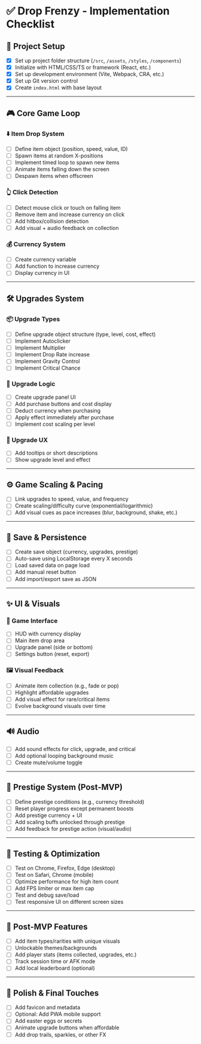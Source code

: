 # ✅ Drop Frenzy - Implementation Checklist

## 🎯 Project Setup
- [x] Set up project folder structure (`/src`, `/assets`, `/styles`, `/components`)
- [x] Initialize with HTML/CSS/TS or framework (React, etc.)
- [x] Set up development environment (Vite, Webpack, CRA, etc.)
- [x] Set up Git version control
- [x] Create `index.html` with base layout

---

## 🎮 Core Game Loop

### ⬇️ Item Drop System
- [ ] Define item object (position, speed, value, ID)
- [ ] Spawn items at random X-positions
- [ ] Implement timed loop to spawn new items
- [ ] Animate items falling down the screen
- [ ] Despawn items when offscreen

### 👆 Click Detection
- [ ] Detect mouse click or touch on falling item
- [ ] Remove item and increase currency on click
- [ ] Add hitbox/collision detection
- [ ] Add visual + audio feedback on collection

### 💰 Currency System
- [ ] Create currency variable
- [ ] Add function to increase currency
- [ ] Display currency in UI

---

## 🛠️ Upgrades System

### 📦 Upgrade Types
- [ ] Define upgrade object structure (type, level, cost, effect)
- [ ] Implement Autoclicker
- [ ] Implement Multiplier
- [ ] Implement Drop Rate increase
- [ ] Implement Gravity Control
- [ ] Implement Critical Chance

### 🧩 Upgrade Logic
- [ ] Create upgrade panel UI
- [ ] Add purchase buttons and cost display
- [ ] Deduct currency when purchasing
- [ ] Apply effect immediately after purchase
- [ ] Implement cost scaling per level

### 🎨 Upgrade UX
- [ ] Add tooltips or short descriptions
- [ ] Show upgrade level and effect

---

## ⚙️ Game Scaling & Pacing
- [ ] Link upgrades to speed, value, and frequency
- [ ] Create scaling/difficulty curve (exponential/logarithmic)
- [ ] Add visual cues as pace increases (blur, background, shake, etc.)

---

## 💾 Save & Persistence
- [ ] Create save object (currency, upgrades, prestige)
- [ ] Auto-save using LocalStorage every X seconds
- [ ] Load saved data on page load
- [ ] Add manual reset button
- [ ] Add import/export save as JSON

---

## ✨ UI & Visuals

### 📱 Game Interface
- [ ] HUD with currency display
- [ ] Main item drop area
- [ ] Upgrade panel (side or bottom)
- [ ] Settings button (reset, export)

### 🖼️ Visual Feedback
- [ ] Animate item collection (e.g., fade or pop)
- [ ] Highlight affordable upgrades
- [ ] Add visual effect for rare/critical items
- [ ] Evolve background visuals over time

---

## 🔊 Audio
- [ ] Add sound effects for click, upgrade, and critical
- [ ] Add optional looping background music
- [ ] Create mute/volume toggle

---

## 🔁 Prestige System (Post-MVP)
- [ ] Define prestige conditions (e.g., currency threshold)
- [ ] Reset player progress except permanent boosts
- [ ] Add prestige currency + UI
- [ ] Add scaling buffs unlocked through prestige
- [ ] Add feedback for prestige action (visual/audio)

---

## 🧪 Testing & Optimization
- [ ] Test on Chrome, Firefox, Edge (desktop)
- [ ] Test on Safari, Chrome (mobile)
- [ ] Optimize performance for high item count
- [ ] Add FPS limiter or max item cap
- [ ] Test and debug save/load
- [ ] Test responsive UI on different screen sizes

---

## 🎁 Post-MVP Features
- [ ] Add item types/rarities with unique visuals
- [ ] Unlockable themes/backgrounds
- [ ] Add player stats (items collected, upgrades, etc.)
- [ ] Track session time or AFK mode
- [ ] Add local leaderboard (optional)

---

## 🔄 Polish & Final Touches
- [ ] Add favicon and metadata
- [ ] Optional: Add PWA mobile support
- [ ] Add easter eggs or secrets
- [ ] Animate upgrade buttons when affordable
- [ ] Add drop trails, sparkles, or other FX
